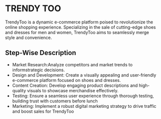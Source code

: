 # TRENDY  TOO

TrendyToo  is a dynamic e-commerce platform poised to revolutionize the online shopping experience. Specializing in the sale of cutting-edge shoes and dresses for men and women, TrendyToo aims to seamlessly merge style and convenience.

## Step-Wise Description

- Market Research:Analyze competitors and market trends to informstrategic decisions.
- Design and Development: Create a visually appealing and user-friendly e-commerce platform focused on shoes and dresses.
- Content Creation: Develop engaging product descriptions and high-quality visuals to showcase merchandise effectively.
- Testing: Ensure a seamless user experience through thorough testing, building trust with customers before lunch
- Marketing: Implement a robust digital marketing strategy to drive traffic and boost sales for TrendyToo